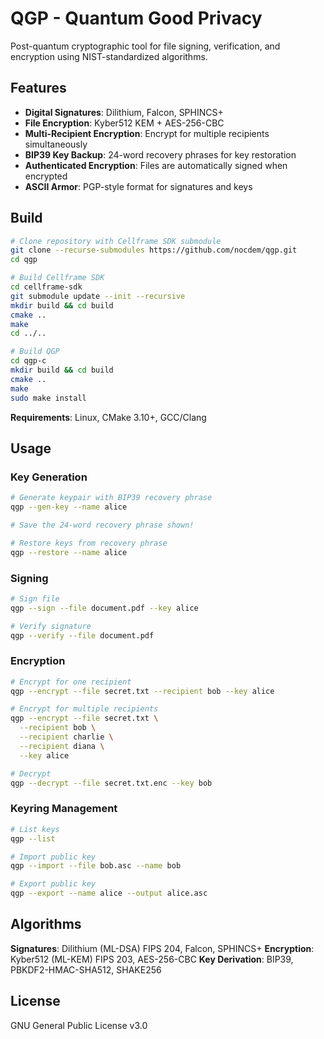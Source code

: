 # QGP - Quantum Good Privacy

Post-quantum cryptographic tool for file signing, verification, and encryption using NIST-standardized algorithms.

## Features

- **Digital Signatures**: Dilithium, Falcon, SPHINCS+
- **File Encryption**: Kyber512 KEM + AES-256-CBC
- **Multi-Recipient Encryption**: Encrypt for multiple recipients simultaneously
- **BIP39 Key Backup**: 24-word recovery phrases for key restoration
- **Authenticated Encryption**: Files are automatically signed when encrypted
- **ASCII Armor**: PGP-style format for signatures and keys

## Build

```bash
# Clone repository with Cellframe SDK submodule
git clone --recurse-submodules https://github.com/nocdem/qgp.git
cd qgp

# Build Cellframe SDK
cd cellframe-sdk
git submodule update --init --recursive
mkdir build && cd build
cmake ..
make
cd ../..

# Build QGP
cd qgp-c
mkdir build && cd build
cmake ..
make
sudo make install
```

**Requirements**: Linux, CMake 3.10+, GCC/Clang

## Usage

### Key Generation

```bash
# Generate keypair with BIP39 recovery phrase
qgp --gen-key --name alice

# Save the 24-word recovery phrase shown!

# Restore keys from recovery phrase
qgp --restore --name alice
```

### Signing

```bash
# Sign file
qgp --sign --file document.pdf --key alice

# Verify signature
qgp --verify --file document.pdf
```

### Encryption

```bash
# Encrypt for one recipient
qgp --encrypt --file secret.txt --recipient bob --key alice

# Encrypt for multiple recipients
qgp --encrypt --file secret.txt \
  --recipient bob \
  --recipient charlie \
  --recipient diana \
  --key alice

# Decrypt
qgp --decrypt --file secret.txt.enc --key bob
```

### Keyring Management

```bash
# List keys
qgp --list

# Import public key
qgp --import --file bob.asc --name bob

# Export public key
qgp --export --name alice --output alice.asc
```

## Algorithms

**Signatures**: Dilithium (ML-DSA) FIPS 204, Falcon, SPHINCS+
**Encryption**: Kyber512 (ML-KEM) FIPS 203, AES-256-CBC
**Key Derivation**: BIP39, PBKDF2-HMAC-SHA512, SHAKE256

## License

GNU General Public License v3.0
